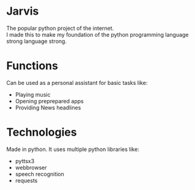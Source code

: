 # Jarvis <br>
The popular python project of the internet. <br> 
I made this to make my foundation of the python programming language strong language strong. 
<br>
# Functions
Can be used as a personal assistant for basic tasks like: <br>
- Playing music
- Opening preprepared apps
- Providing News headlines
# Technologies <br>
Made in python. It uses multiple python libraries like:
<br>
- pyttsx3
- webbrowser
- speech recognition
- requests
